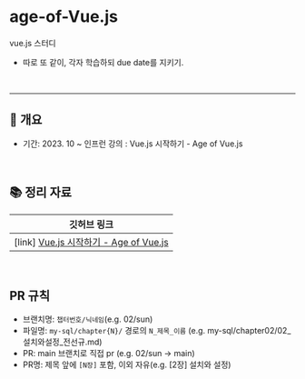 # age-of-Vue.js
vue.js 스터디 
- 따로 또 같이, 각자 학습하되 due date를 지키기.
</br>

-----

## 📆 개요

- 기간: 2023. 10 ~
  인프런 강의 : Vue.js 시작하기 - Age of Vue.js

<br>

## 📚 정리 자료
| 깃허브 링크                              | 
| --------------------------------- | 
| [link] [Vue.js 시작하기 - Age of Vue.js](https://github.com/joshua1988/learn-vue-js)   |                  |  |

<br>

## PR 규칙

- 브랜치명: `챕터번호/닉네임`(e.g. 02/sun)
- 파일명: `my-sql/chapter{N}/` 경로의 `N_제목_이름` (e.g. my-sql/chapter02/02\_설치와설정_전선규.md)
- PR: main 브랜치로 직접 pr (e.g. 02/sun -> main)
- PR명: 제목 앞에 `[N장]` 포함, 이외 자유(e.g. [2장] 설치와 설정)

<br>
